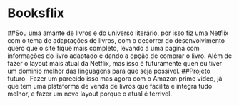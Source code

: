 # Booksflix
##Sou uma amante de livros e do universo literário, por isso fiz uma Netflix com o tema de adaptações de livros, com o decorrer do desenvolvimento quero que o site fique mais completo, levando a uma pagina com informações do livro adaptado e dando a opção de comprar o livro. Além de fazer o layout mais atual da Netflix, mas isso é futuramente quen eu tiver um dominio melhor das linguagens para que seja possivel.
##Projeto futuro- Fazer um parecido isso mas agora com o Amazon prime video, já que tem uma plataforma de venda de livros que facilita e integra tudo melhor, e fazer um novo layout porque o atual é terrivel.
